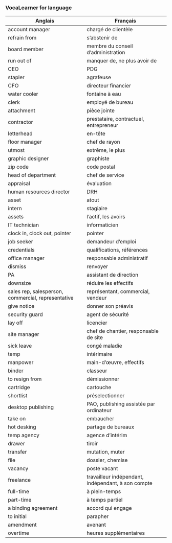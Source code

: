 ### VocaLearner for language

| Anglais                        | Français                                                       |
|--------------------------------|----------------------------------------------------------------|
| account manager                | chargé de clientèle                                            |
| refrain from                   | s’abstenir de                                                  |
| board member                   | membre du conseil d’administration                              |
| run out of                     | manquer de, ne plus avoir de                                   |
| CEO                            | PDG                                                            |
| stapler                        | agrafeuse                                                      |
| CFO                            | directeur financier                                            |
| water cooler                   | fontaine à eau                                                 |
| clerk                          | employé de bureau                                              |
| attachment                     | pièce jointe                                                   |
| contractor                     | prestataire, contractuel, entrepreneur                         |
| letterhead                     | en-tête                                                        |
| floor manager                  | chef de rayon                                                  |
| utmost                         | extrême, le plus                                               |
| graphic designer               | graphiste                                                       |
| zip code                       | code postal                                                    |
| head of department             | chef de service                                                |
| appraisal                      | évaluation                                                     |
| human resources director       | DRH                                                            |
| asset                          | atout                                                           |
| intern                         | stagiaire                                                       |
| assets                         | l’actif, les avoirs                                            |
| IT technician                  | informaticien                                                  |
| clock in, clock out, pointer   | pointer                                                        |
| job seeker                     | demandeur d’emploi                                              |
| credentials                    | qualifications, références                                    |
| office manager                 | responsable administratif                                      |
| dismiss                        | renvoyer                                                       |
| PA                             | assistant de direction                                         |
| downsize                       | réduire les effectifs                                          |
| sales rep, salesperson, commercial, representative | représentant, commercial, vendeur |
| give notice                    | donner son préavis                                             |
| security guard                 | agent de sécurité                                              |
| lay off                        | licencier                                                      |
| site manager                   | chef de chantier, responsable de site                          |
| sick leave                     | congé maladie                                                  |
| temp                           | intérimaire                                                    |
| manpower                       | main-d’œuvre, effectifs                                        |
| binder                         | classeur                                                       |
| to resign from                 | démissionner                                                   |
| cartridge                      | cartouche                                                       |
| shortlist                      | préselectionner                                                |
| desktop publishing             | PAO, publishing assistée par ordinateur |
| take on                        | embaucher                                                       |
| hot desking                    | partage de bureaux                                             |
| temp agency                    | agence d’intérim                                               |
| drawer                         | tiroir                                                          |
| transfer                       | mutation, muter                                                 |
| file                           | dossier, chemise                                               |
| vacancy                        | poste vacant                                                    |
| freelance                      | travailleur indépendant, indépendant, à son compte |
| full-time                      | à plein-temps                                                  |
| part-time                      | à temps partiel                                                |
| a binding agreement            | accord qui engage                                              |
| to initial                     | parapher                                                        |
| amendment                      | avenant                                                         |
| overtime                       | heures supplémentaires                                         |
